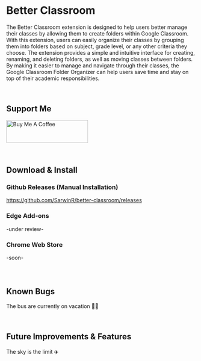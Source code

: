 # Better Classroom
The Better Classroom extension is designed to help users better manage their classes by allowing them to create folders within Google Classroom. With this extension, users can easily organize their classes by grouping them into folders based on subject, grade level, or any other criteria they choose. The extension provides a simple and intuitive interface for creating, renaming, and deleting folders, as well as moving classes between folders. By making it easier to manage and navigate through their classes, the Google Classroom Folder Organizer can help users save time and stay on top of their academic responsibilities.

<br>

## Support Me 
<a href="https://www.buymeacoffee.com/sarwinr" target="_blank"><img src="https://cdn.buymeacoffee.com/buttons/v2/default-yellow.png" alt="Buy Me A Coffee" style="height: 60px !important;width: 217px !important;" ></a>

<br>

## Download & Install
### Github Releases (Manual Installation)
https://github.com/SarwinR/better-classroom/releases

### Edge Add-ons
-under review-

### Chrome Web Store
-soon-

###

<br>

## Known Bugs
The bus are currently on vacation 🐛🧳

<br>

## Future Improvements & Features
The sky is the limit ✈️
